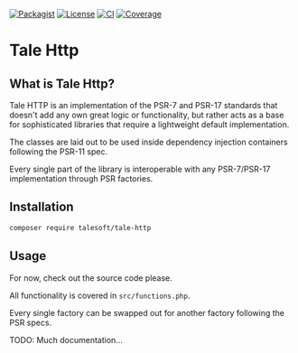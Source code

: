 
[![Packagist](https://img.shields.io/packagist/v/talesoft/tale-http.svg?style=for-the-badge)](https://packagist.org/packages/talesoft/tale-http)
[![License](https://img.shields.io/github/license/Talesoft/tale-http.svg?style=for-the-badge)](https://github.com/Talesoft/tale-http/blob/master/LICENSE.md)
[![CI](https://img.shields.io/travis/Talesoft/tale-http.svg?style=for-the-badge)](https://travis-ci.org/Talesoft/tale-http)
[![Coverage](https://img.shields.io/codeclimate/coverage/Talesoft/tale-http.svg?style=for-the-badge)](https://codeclimate.com/github/Talesoft/tale-http)

Tale Http
=========

What is Tale Http?
------------------

Tale HTTP is an implementation of the PSR-7 and PSR-17 standards
that doesn't add any own great logic or functionality, but rather
acts as a base for sophisticated libraries that require a lightweight
default implementation.

The classes are laid out to be used inside dependency injection
containers following the PSR-11 spec.

Every single part of the library is interoperable with any PSR-7/PSR-17 
implementation through PSR factories.


Installation
------------

```bash
composer require talesoft/tale-http
```

Usage
-----

For now, check out the source code please.

All functionality is covered in `src/functions.php`.

Every single factory can be swapped out for another factory
following the PSR specs.

TODO: Much documentation...